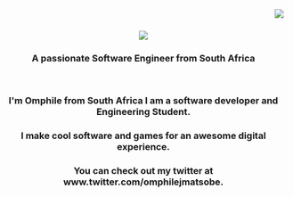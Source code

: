 <img align="right" src="https://visitor-badge.laobi.icu/badge?page_id=omphilejmatsobe.omphilejmatsobe" />

<h1 align="center">
    <img src="https://readme-typing-svg.herokuapp.com/?font=Righteous&size=35&center=true&vCenter=true&width=500&height=70&duration=4000&lines=Hello!+👋;+I'm+Omphile+J+Matsobe.;" />
</h1>

<h3 align="center">A passionate Software Engineer from South Africa</h3>

<br/>

<h3 align="center" font-weight=200>I'm Omphile from South Africa I am a software developer and Engineering Student.</h3>
<h3 align="center">I make cool software and games for an awesome digital experience.</h3>
<h3 align="center">You can check out my twitter at www.twitter.com/omphilejmatsobe.</h3>
